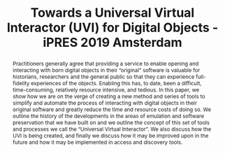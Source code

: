 ---
abstract: Practitioners generally agree that providing a service to enable opening
  and interacting with born digital objects in their “original” software is valuable
  for historians, researchers and the general public so that they can experience full-fidelity
  experiences of the objects. Enabling this has, to date, been a difficult, time-consuming,
  relatively resource intensive, and tedious. In this paper, we show how we are on
  the verge of creating a new method and series of tools to simplify and automate
  the process of interacting with digital objects in their original software and greatly
  reduce the time and resource costs of doing so. We outline the history of the developments
  in the areas of emulation and software preservation that we have built on and we
  outline the concept of this set of tools and processes we call the “Universal Virtual
  Interactor”. We also discuss how the UVI is being created, and finally we discuss
  how it may be improved upon in the future and how it may be implemented in access
  and discovery tools.
creators:
- Cochrane, Euan
- Meyerson, Jessica
- Gates, Ethan
- Anderson, Seth
- Rechert, Klaus
date: null
document_url: https://services.phaidra.univie.ac.at/api/object/o:1081742/download
grand_parent: iPRES
institutions: []
keywords: []
landing_page_url: https://phaidra.univie.ac.at/o:1081742
language: eng
layout: publication
license: CC BY 4.0 International
notes_url: null
parent: iPRES 2019
presentation_url: null
size: 424158
source_name: iPRES
title: Towards a Universal Virtual Interactor (UVI) for Digital Objects - iPRES 2019
  Amsterdam
type: paper
year: 2019
---